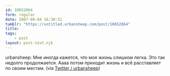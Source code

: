 ```yaml
---
id: 10652864
form: regular
date: 2007-09-04 16:30:51
tumblr: "https://untitled.urbansheep.com/post/10652864"
title:
tags:
    - post
layout: post-text.njk
---
```


<p>urbansheep: Мне иногда кажется, что моя жизнь слишком легка. Это так недолго продолжается. Аааа потом приходит жизнь и всё расставляет по своим местам. (via <a href="http://twitter.com/urbansheep/statuses/246450482">Twitter / urbansheep</a>)</p>

